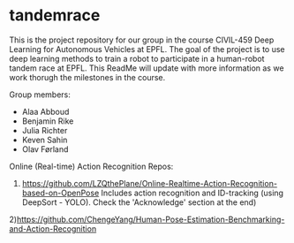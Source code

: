 # tandemrace

This is the project repository for our group in the course CIVIL-459 Deep Learning for Autonomous Vehicles at EPFL. The goal of the project is to use deep learning methods to train a robot to participate in a human-robot tandem race at EPFL. This ReadMe will update with more information as we work thorugh the milestones in the course.

Group members:

- Alaa Abboud
- Benjamin Rike
- Julia Richter
- Keven Sahin
- Olav Førland

Online (Real-time) Action Recognition Repos:

1) https://github.com/LZQthePlane/Online-Realtime-Action-Recognition-based-on-OpenPose
 Includes action recognition and ID-tracking (using DeepSort - YOLO). Check the 'Acknowledge' section at the end)

2)https://github.com/ChengeYang/Human-Pose-Estimation-Benchmarking-and-Action-Recognition
